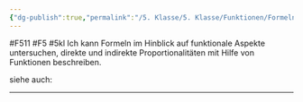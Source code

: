 ```yaml
---
{"dg-publish":true,"permalink":"/5. Klasse/5. Klasse/Funktionen/Formeln als (in-)direkte und indirekte Proportionalitäten/"}
---
```


#F511 #F5 #5kl
Ich kann Formeln im Hinblick auf funktionale Aspekte untersuchen, direkte und indirekte Proportionalitäten mit Hilfe von Funktionen beschreiben.

siehe auch:
___
